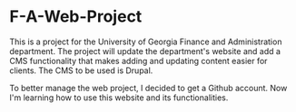 F-A-Web-Project
===============

This is a project for the University of Georgia Finance and Administration department. The project will update the department's website and add a CMS functionality that makes adding and updating content easier for clients. The CMS to be used is Drupal.

To better manage the web project, I decided to get a Github account. Now I'm learning how to use this website and its functionalities.
